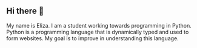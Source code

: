 ## Hi there 👋
My name is Eliza.
I am a student working towards programming in Python. 
Python is a programming language that is dynamically typed and used to form websites.
My goal is to improve in understanding this language.
<!--
**elizak-code/elizak-code** is a ✨ _special_ ✨ repository because its `README.md` (this file) appears on your GitHub profile.

Here are some ideas to get you started:

- 🔭 I am working on programming in Python
- 🌱 I’m currently learning ...
- 👯 I’m looking to collaborate on ...
- 🤔 I’m looking for help with ...
- 💬 Ask me about ...
- 📫 How to reach me: ...
- 😄 Pronouns: ...
- ⚡ Fun fact: ...
-->
